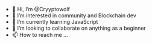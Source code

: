- 👋 Hi, I’m @Cryyptowolf
- 👀 I’m interested in community and Blockchain dev 
- 🌱 I’m currently learning JavaScript
- 💞️ I’m looking to collaborate on anything as a beginner
- 📫 How to reach me ...

<!---
Cryyptowolf/Cryyptowolf is a ✨ special ✨ repository because its `README.md` (this file) appears on your GitHub profile.
You can click the Preview link to take a look at your changes.
--->
